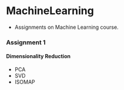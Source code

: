 # MachineLearning
- Assignments on Machine Learning course.

### Assignment 1

#### Dimensionality Reduction
- PCA
- SVD
- ISOMAP

